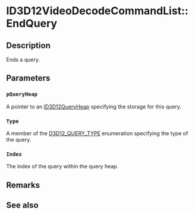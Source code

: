 # ID3D12VideoDecodeCommandList::EndQuery

## Description

Ends a query.

## Parameters

### `pQueryHeap`

A pointer to an [ID3D12QueryHeap](https://learn.microsoft.com/windows/desktop/api/d3d12/nn-d3d12-id3d12queryheap) specifying the storage for this query.

### `Type`

A member of the [D3D12_QUERY_TYPE](https://learn.microsoft.com/windows/desktop/api/d3d12/ne-d3d12-d3d12_query_type) enumeration specifying the type of the query.

### `Index`

The index of the query within the query heap.

## Remarks

## See also